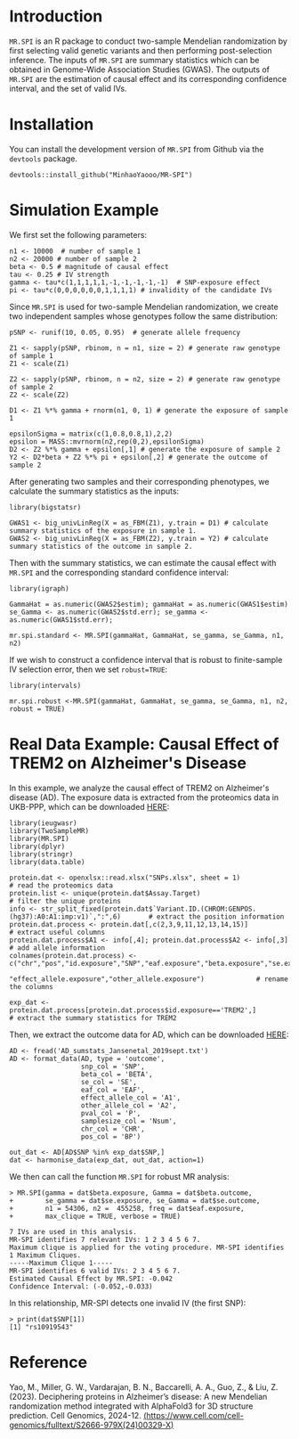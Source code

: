 # Introduction

`MR.SPI` is an R package to conduct two-sample Mendelian randomization by first selecting valid genetic variants and then performing post-selection inference. The inputs of `MR.SPI` are summary statistics which can be obtained in Genome-Wide Association Studies (GWAS). The outputs of `MR.SPI` are the estimation of causal effect and its corresponding confidence interval, and the set of valid IVs.

# Installation
You can install the development version of `MR.SPI` from Github via the `devtools` package.
```
devtools::install_github("MinhaoYaooo/MR-SPI")
```

# Simulation Example

We first set the following parameters:

```
n1 <- 10000  # number of sample 1
n2 <- 20000 # number of sample 2
beta <- 0.5 # magnitude of causal effect
tau <- 0.25 # IV strength
gamma <- tau*c(1,1,1,1,1,-1,-1,-1,-1,-1)  # SNP-exposure effect
pi <- tau*c(0,0,0,0,0,0,1,1,1,1) # invalidity of the candidate IVs
```

Since `MR.SPI` is used for two-sample Mendelian randomization, we create two independent samples whose genotypes follow the same distribution:

```
pSNP <- runif(10, 0.05, 0.95)  # generate allele frequency

Z1 <- sapply(pSNP, rbinom, n = n1, size = 2) # generate raw genotype of sample 1
Z1 <- scale(Z1)

Z2 <- sapply(pSNP, rbinom, n = n2, size = 2) # generate raw genotype of sample 2
Z2 <- scale(Z2)

D1 <- Z1 %*% gamma + rnorm(n1, 0, 1) # generate the exposure of sample 1

epsilonSigma = matrix(c(1,0.8,0.8,1),2,2)
epsilon = MASS::mvrnorm(n2,rep(0,2),epsilonSigma)
D2 <- Z2 %*% gamma + epsilon[,1] # generate the exposure of sample 2
Y2 <- D2*beta + Z2 %*% pi + epsilon[,2] # generate the outcome of sample 2
```

After generating two samples and their corresponding phenotypes, we calculate the summary statistics as the inputs:

```
library(bigstatsr)

GWAS1 <- big_univLinReg(X = as_FBM(Z1), y.train = D1) # calculate summary statistics of the exposure in sample 1.
GWAS2 <- big_univLinReg(X = as_FBM(Z2), y.train = Y2) # calculate summary statistics of the outcome in sample 2.
```

Then with the summary statistics, we can estimate the causal effect with `MR.SPI` and the corresponding standard confidence interval:

```
library(igraph)

GammaHat = as.numeric(GWAS2$estim); gammaHat = as.numeric(GWAS1$estim) 
se_Gamma <- as.numeric(GWAS2$std.err); se_gamma <- as.numeric(GWAS1$std.err);

mr.spi.standard <- MR.SPI(gammaHat, GammaHat, se_gamma, se_Gamma, n1, n2)
```

If we wish to construct a confidence interval that is robust to finite-sample IV selection error, then we set `robust=TRUE`:

```
library(intervals)

mr.spi.robust <-MR.SPI(gammaHat, GammaHat, se_gamma, se_Gamma, n1, n2, robust = TRUE)
```

# Real Data Example: Causal Effect of TREM2 on Alzheimer's Disease

In this example, we analyze the causal effect of TREM2 on Alzheimer's disease (AD). The exposure data is extracted from the proteomics data in UKB-PPP, which can be downloaded [HERE](https://www.biorxiv.org/content/10.1101/2022.06.17.496443v1.supplementary-material):

```
library(ieugwasr)
library(TwoSampleMR)
library(MR.SPI)
library(dplyr)
library(stringr)
library(data.table)

protein.dat <- openxlsx::read.xlsx("SNPs.xlsx", sheet = 1)                                       # read the proteomics data
protein.list <- unique(protein.dat$Assay.Target)                                                 # filter the unique proteins
info <- str_split_fixed(protein.dat$`Variant.ID.(CHROM:GENPOS.(hg37):A0:A1:imp:v1)`,":",6)       # extract the position information
protein.dat.process <- protein.dat[,c(2,3,9,11,12,13,14,15)]                                     # extract useful columns
protein.dat.process$A1 <- info[,4]; protein.dat.process$A2 <- info[,3]                           # add allele information
colnames(protein.dat.process) <- c("chr","pos","id.exposure","SNP","eaf.exposure","beta.exposure","se.exposure","pval.exposure",
                                   "effect_allele.exposure","other_allele.exposure")             # rename the columns

exp_dat <- protein.dat.process[protein.dat.process$id.exposure=='TREM2',]                        # extract the summary statistics for TREM2
```
Then, we extract the outcome data for AD, which can be downloaded [HERE](https://ctg.cncr.nl/software/summary_statistics):
```
AD <- fread('AD_sumstats_Jansenetal_2019sept.txt')
AD <- format_data(AD, type = 'outcome', 
                  snp_col = 'SNP',
                  beta_col = 'BETA',
                  se_col = 'SE',
                  eaf_col = 'EAF',
                  effect_allele_col = 'A1',
                  other_allele_col = 'A2',
                  pval_col = 'P',
                  samplesize_col = 'Nsum', 
                  chr_col = 'CHR',
                  pos_col = 'BP')

out_dat <- AD[AD$SNP %in% exp_dat$SNP,]
dat <- harmonise_data(exp_dat, out_dat, action=1)
```
We then can call the function `MR.SPI` for robust MR analysis:
```
> MR.SPI(gamma = dat$beta.exposure, Gamma = dat$beta.outcome, 
+        se_gamma = dat$se.exposure, se_Gamma = dat$se.outcome,
+        n1 = 54306, n2 =  455258, freq = dat$eaf.exposure, 
+        max_clique = TRUE, verbose = TRUE)

7 IVs are used in this analysis.
MR-SPI identifies 7 relevant IVs: 1 2 3 4 5 6 7.
Maximum clique is applied for the voting procedure. MR-SPI identifies 1 Maximum Cliques.
-----Maximum Clique 1-----
MR-SPI identifies 6 valid IVs: 2 3 4 5 6 7.
Estimated Causal Effect by MR.SPI: -0.042
Confidence Interval: (-0.052,-0.033)
```
In this relationship, MR-SPI detects one invalid IV (the first SNP):
```
> print(dat$SNP[1])
[1] "rs10919543"
```

# Reference
Yao, M., Miller, G. W., Vardarajan, B. N., Baccarelli, A. A., Guo, Z., & Liu, Z. (2023). Deciphering proteins in Alzheimer’s disease: A new Mendelian randomization method integrated with AlphaFold3 for 3D structure prediction. Cell Genomics, 2024-12. [(https://www.cell.com/cell-genomics/fulltext/S2666-979X(24)00329-X)](https://www.cell.com/cell-genomics/fulltext/S2666-979X(24)00329-X)

